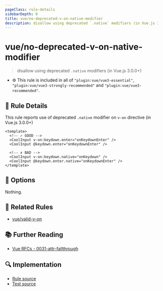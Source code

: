 ```yaml
---
pageClass: rule-details
sidebarDepth: 0
title: vue/no-deprecated-v-on-native-modifier
description: disallow using deprecated `.native` modifiers (in Vue.js 3.0.0+)
---
```

# vue/no-deprecated-v-on-native-modifier
> disallow using deprecated `.native` modifiers (in Vue.js 3.0.0+)

- :gear: This rule is included in all of `"plugin:vue/vue3-essential"`, `"plugin:vue/vue3-strongly-recommended"` and `"plugin:vue/vue3-recommended"`.

## :book: Rule Details

This rule reports use of deprecated `.native` modifier on `v-on` directive (in Vue.js 3.0.0+)

<eslint-code-block :rules="{'vue/no-deprecated-v-on-native-modifier': ['error']}">

```vue
<template>
  <!-- ✓ GOOD -->
  <CoolInput v-on:keydown.enter="onKeydownEnter" />
  <CoolInput @keydown.enter="onKeydownEnter" />

  <!-- ✗ BAD -->
  <CoolInput v-on:keydown.native="onKeydown" />
  <CoolInput @keydown.enter.native="onKeydownEnter" />
</template>
```

</eslint-code-block>

## :wrench: Options

Nothing.

## :couple: Related Rules

- [vue/valid-v-on]

[vue/valid-v-on]: ./valid-v-on.md

## :books: Further Reading

- [Vue RFCs - 0031-attr-fallthrough](https://github.com/vuejs/rfcs/blob/master/active-rfcs/0031-attr-fallthrough.md)

## :mag: Implementation

- [Rule source](https://github.com/vuejs/eslint-plugin-vue/blob/master/lib/rules/no-deprecated-v-on-native-modifier.js)
- [Test source](https://github.com/vuejs/eslint-plugin-vue/blob/master/tests/lib/rules/no-deprecated-v-on-native-modifier.js)
